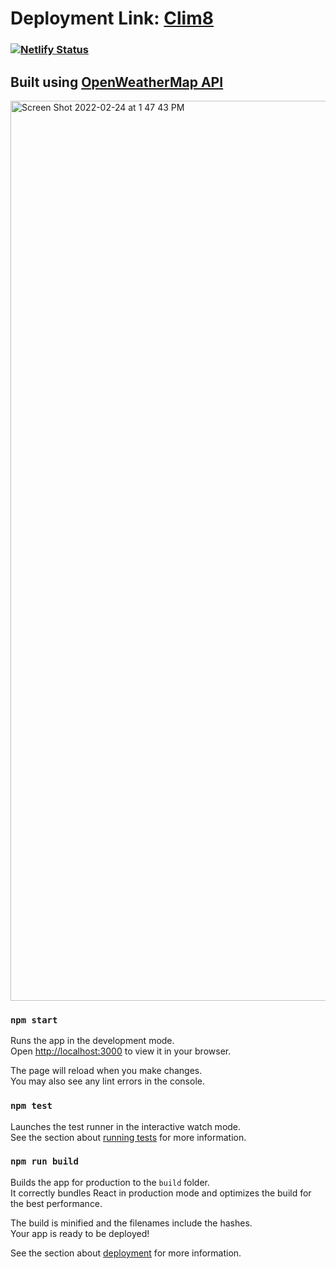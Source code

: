 # Deployment Link: [Clim8](https://clim8.netlify.app)
### [![Netlify Status](https://api.netlify.com/api/v1/badges/d20a320b-0e54-4ac5-ba44-de6ad5cbefba/deploy-status)](https://app.netlify.com/sites/clim8/deploys)

## Built using [OpenWeatherMap API](https://openweathermap.org/)
<!-- Following [Code Commerce's](https://www.youtube.com/watch?v=UjeXpct3p7M) video -->


<img width="1440" alt="Screen Shot 2022-02-24 at 1 47 43 PM" src="https://user-images.githubusercontent.com/53208269/155613258-883a33bd-0bd8-4b04-929c-8e86ee31c505.png">


### `npm start`

Runs the app in the development mode.\
Open [http://localhost:3000](http://localhost:3000) to view it in your browser.

The page will reload when you make changes.\
You may also see any lint errors in the console.

### `npm test`

Launches the test runner in the interactive watch mode.\
See the section about [running tests](https://facebook.github.io/create-react-app/docs/running-tests) for more information.

### `npm run build`

Builds the app for production to the `build` folder.\
It correctly bundles React in production mode and optimizes the build for the best performance.

The build is minified and the filenames include the hashes.\
Your app is ready to be deployed!

See the section about [deployment](https://facebook.github.io/create-react-app/docs/deployment) for more information.


